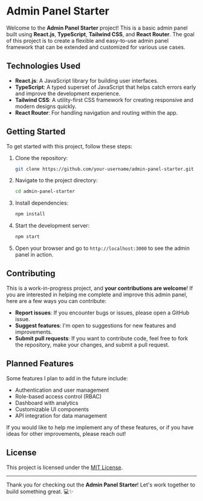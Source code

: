 # Admin Panel Starter

Welcome to the **Admin Panel Starter** project! This is a basic admin panel built using **React.js**, **TypeScript**, **Tailwind CSS**, and **React Router**. The goal of this project is to create a flexible and easy-to-use admin panel framework that can be extended and customized for various use cases.

## Technologies Used

- **React.js**: A JavaScript library for building user interfaces.
- **TypeScript**: A typed superset of JavaScript that helps catch errors early and improve the development experience.
- **Tailwind CSS**: A utility-first CSS framework for creating responsive and modern designs quickly.
- **React Router**: For handling navigation and routing within the app.

## Getting Started

To get started with this project, follow these steps:

1. Clone the repository:

   ```bash
   git clone https://github.com/your-username/admin-panel-starter.git
   ```

2. Navigate to the project directory:

   ```bash
   cd admin-panel-starter
   ```

3. Install dependencies:

   ```bash
   npm install
   ```

4. Start the development server:

   ```bash
   npm start
   ```

5. Open your browser and go to `http://localhost:3000` to see the admin panel in action.

## Contributing

This is a work-in-progress project, and **your contributions are welcome**! If you are interested in helping me complete and improve this admin panel, here are a few ways you can contribute:

- **Report issues**: If you encounter bugs or issues, please open a GitHub issue.
- **Suggest features**: I'm open to suggestions for new features and improvements.
- **Submit pull requests**: If you want to contribute code, feel free to fork the repository, make your changes, and submit a pull request.

## Planned Features

Some features I plan to add in the future include:

- Authentication and user management
- Role-based access control (RBAC)
- Dashboard with analytics
- Customizable UI components
- API integration for data management

If you would like to help me implement any of these features, or if you have ideas for other improvements, please reach out!

## License

This project is licensed under the [MIT License](LICENSE).

---

Thank you for checking out the **Admin Panel Starter**! Let's work together to build something great. 💻✨
